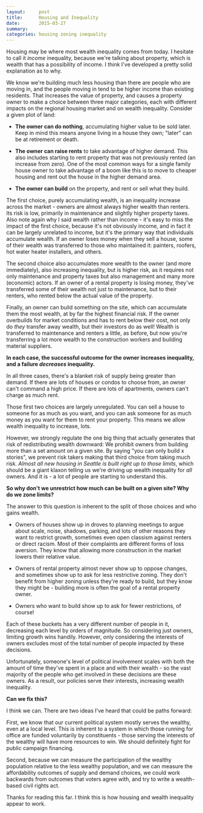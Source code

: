 ```yaml
---
layout:     post
title:      Housing and Inequality
date:       2015-03-27
summary:    
categories: housing zoning inequality
---
```


Housing may be where most wealth inequality comes from today. I hesitate to call it *income* inequality, because we're talking about property, which is wealth that has a possibility of income. I think I've developed a pretty solid explanation as to why.

We know we're building much less housing than there are people who are moving in, and the people moving in tend to be higher income than existing residents. That increases the value of property, and causes a property owner to make a choice between three major categories, each with different impacts on the regional housing market and on wealth inequality. Consider a given plot of land:

* **The owner can do nothing**, accumulating higher value to be sold later. Keep in mind this means anyone living in a house they own; "later" can be at retirement or death.

* **The owner can raise rents** to take advantage of higher demand. This also includes starting to rent property that was not previously rented (an increase from zero). One of the most common ways for a single family house owner to take advantage of a boom like this is to move to cheaper housing and rent out the house in the higher demand area.

* **The owner can build** on the property, and rent or sell what they build.

The first choice, purely accumulating wealth, is an inequality increase across the market - owners are almost always higher wealth than renters. Its risk is low, primarily in maintenance and slightly higher property taxes. Also note again why I said wealth rather than income - it's easy to miss the impact of the first choice, because it's not obviously income, and in fact it can be largely unrelated to income, but it's the primary way that individuals accumulate wealth. If an owner loses money when they sell a house, some of their wealth was transferred to those who maintained it: painters, roofers, hot water heater installers, and others.

The second choice also accumulates more wealth to the owner (and more immediately), also increasing inequality, but is higher risk, as it requires not only maintenance and property taxes but also management and many more (economic) actors. If an owner of a rental property is losing money, they've transferred some of their wealth not just to maintenance, but to their renters, who rented below the actual value of the property.

Finally, an owner can build something on the site, which can accumulate them the most wealth, at by far the highest financial risk. If the owner overbuilds for market conditions and has to rent below their cost, not only do *they* transfer away wealth, but their investors do as well! Wealth is transferred to maintenance and renters a little, as before, but now you're transferring a lot more wealth to the construction workers and building material suppliers.

**In each case, the successful outcome for the owner increases inequality, and a failure *decreases* inequality.**

In all three cases, there's a blanket risk of supply being greater than demand. If there are lots of houses or condos to choose from, an owner can't command a high price. If there are lots of apartments, owners can't charge as much rent.

Those first two choices are largely unregulated. You can sell a house to someone for as much as you want, and you can ask someone for as much money as you want for them to rent your property. This means we allow wealth inequality to increase, lots.

However, we strongly regulate the one big thing that actually generates that risk of redistributing wealth downward: We prohibit owners from building more than a set amount on a given site. By saying "you can only build x stories", we prevent risk takers making that third choice from taking much risk. *Almost all new housing in Seattle is built right up to those limits*, which should be a giant klaxon telling us we're driving up wealth inequality for *all* owners. And it is - a lot of people are starting to understand this.

**So why don't we unrestrict how much can be built on a given site? Why do we zone limits?**

The answer to this question is inherent to the split of those choices and who gains wealth.

* Owners of houses show up in droves to planning meetings to argue about scale, noise, shadows, parking, and lots of other reasons they want to restrict growth, sometimes even open classism against renters or direct racism. Most of their complaints are different forms of loss aversion. They know that allowing more construction in the market lowers their relative value.

* Owners of rental property almost never show up to oppose changes, and sometimes show up to ask for less restrictive zoning. They don't benefit from higher zoning unless they're ready to build, but they know they might be - building more is often the goal of a rental property owner.

* Owners who want to build show up to ask for fewer restrictions, of course!

Each of these buckets has a very different number of people in it, decreasing each level by orders of magnitude. So considering just owners, limiting growth wins handily. However, only considering the interests of owners excludes most of the total number of people impacted by these decisions.

Unfortunately, someone's level of political involvement scales with both the amount of time they've spent in a place and with their wealth - so the vast majority of the people who get involved in these decisions are these owners. As a result, our policies serve their interests, increasing wealth inequality.

**Can we fix this?**

I think we can. There are two ideas I've heard that could be paths forward:

First, we know that our current political system mostly serves the wealthy, even at a local level. This is inherent to a system in which those running for office are funded voluntarily by constituents - those serving the interests of the wealthy will have more resources to win. We should definitely fight for public campaign financing.

Second, because we can measure the participation of the wealthy population relative to the less wealthy population, and we can measure the affordability outcomes of supply and demand choices, we could work backwards from outcomes that voters agree with, and try to write a wealth-based civil rights act.

Thanks for reading this far. I think this is how housing and wealth inequality appear to work.
